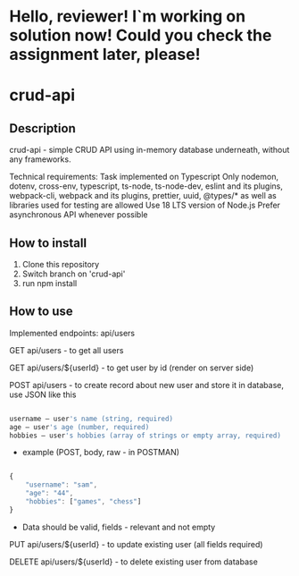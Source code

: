 # Hello, reviewer! I`m working on solution now! Сould you check the assignment later, please!

# crud-api
## Description
crud-api - simple CRUD API using in-memory database underneath, without any frameworks.

Technical requirements:
Task implemented on Typescript
Only nodemon, dotenv, cross-env, typescript, ts-node, ts-node-dev, eslint and its plugins, webpack-cli, webpack and its plugins, prettier, uuid, @types/* as well as libraries used for testing are allowed
Use 18 LTS version of Node.js
Prefer asynchronous API whenever possible

## How to install
1. Clone this repository
2. Switch branch on 'crud-api'
3. run npm install

## How to use

Implemented endpoints: api/users

GET api/users - to get all users

GET api/users/${userId} - to get user by id (render on server side)

POST api/users - to create record about new user and store it in database, use JSON like this
```js

username — user's name (string, required)
age — user's age (number, required)
hobbies — user's hobbies (array of strings or empty array, required)

```
* example (POST, body, raw - in POSTMAN)
```js

{
    "username": "sam",
    "age": "44",
    "hobbies": ["games", "chess"]
}

```
* Data should be valid, fields - relevant and not empty

PUT api/users/${userId} - to update existing user (all fields required)

DELETE api/users/${userId} - to delete existing user from database
